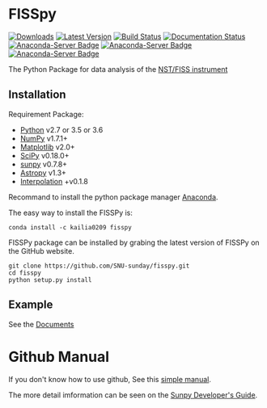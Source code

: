 # FISSpy

[![Downloads](https://img.shields.io/pypi/dm/fisspy.svg)](https://pypi.python.org/pypi/fisspy/) [![Latest Version](https://img.shields.io/pypi/v/fisspy.svg)](https://pypi.python.org/pypi/fisspy/) [![Build Status](https://ci.appveyor.com/api/projects/status/xow461iejsjvp9vl?svg=true)](https://ci.appveyor.com/project/kailia0209/fisspy) [![Documentation Status](https://readthedocs.org/projects/fisspy/badge/?version=stable)](http://fisspy.readthedocs.io/en/stable/?badge=stable) [![Anaconda-Server Badge](https://anaconda.org/kailia0209/fisspy/badges/version.svg)](https://anaconda.org/kailia0209/fisspy) [![Anaconda-Server Badge](https://anaconda.org/kailia0209/fisspy/badges/license.svg)](https://anaconda.org/kailia0209/fisspy) [![Anaconda-Server Badge](https://anaconda.org/kailia0209/fisspy/badges/downloads.svg)](https://anaconda.org/kailia0209/fisspy)

The Python Package for data analysis of the [NST/FISS instrument](http://fiss.snu.ac.kr/)

Installation
------------

Requirement Package:

* [Python](http://www.python.org) v2.7 or 3.5 or 3.6
* [NumPy](http://numpy.scipy.org/) v1.7.1+
* [Matplotlib](http://matplotlib.sourceforge.net/) v2.0+
* [SciPy](http://www.scipy.org/) v0.18.0+
* [sunpy](http://sunpy.org/) v0.7.8+
* [Astropy](http://astropy.org) v1.3+
* [Interpolation](https://github.com/EconForge/interpolation.py) +v0.1.8

Recommand to install the python package manager [Anaconda](https://www.continuum.io/why-anaconda).


The easy way to install the FISSPy is:

    conda install -c kailia0209 fisspy

FISSPy package can be installed by grabing the latest version of FISSPy on the GitHub website.

    git clone https://github.com/SNU-sunday/fisspy.git
    cd fisspy
    python setup.py install

Example
-------
See the [Documents](http://fisspy.readthedocs.io/en/latest/)

# Github Manual
If you don't know how to use github, See this [simple manual](https://guides.github.com/activities/hello-world/).

The more detail imformation can be seen on the [Sunpy Developer's Guide](http://docs.sunpy.org/en/stable/dev.html).
